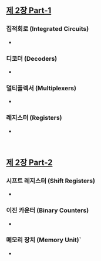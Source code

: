 ## [제 2장 Part-1](https://www.youtube.com/watch?v=aj74NlGUAk4&list=PLc8fQ-m7b1hCHTT7VH2oo0Ng7Et096dYc&index=4)

### 집적회로 (Integrated Circuits)

- 

### 디코더 (Decoders)

- 

### 멀티플렉서 (Multiplexers)

- 

### 레지스터 (Registers)

- 

&nbsp;

## [제 2장 Part-2](https://www.youtube.com/watch?v=7VPjQMeiHg0&list=PLc8fQ-m7b1hCHTT7VH2oo0Ng7Et096dYc&index=5)

### 시프트 레지스터 (Shift Registers)

- 

### 이진 카운터 (Binary Counters)

- 

### 메모리 장치 (Memory Unit)`

-